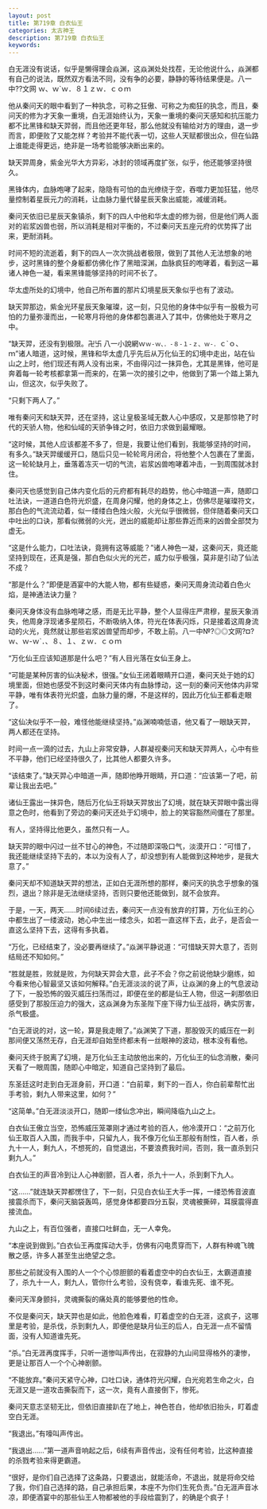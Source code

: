 ```yaml
---
layout: post
title: 第719章 白衣仙王
categories: 太古神王
description: 第719章 白衣仙王
keywords:
---
```


白无涯没有说话，似乎是懒得理会焱渊，这焱渊处处找茬，无论他说什么，焱渊都有自己的说法，既然双方看法不同，没有争的必要，静静的等待结果便是。八一中??文网  ｗ、ｗ`ｗ．８１ｚｗ．ｃｏｍ

他从秦问天的眼中看到了一种执念，可称之狂傲、可称之为痴狂的执念，而且，秦问天的修为才天象一重境，白无涯始终认为，天象一重境的秦问天感知和抗压能力都不比黑锋和缺天羿弱，而且他还更年轻，那么他就没有输给对方的理由，退一步而言，即便败了又能怎样？考验并不能代表一切，这些人天赋都很出众，但在仙路上谁能走得更远，绝非是一场考验能够决断出来的。

缺天羿周身，紫金光华大方异彩，冰封的领域再度扩张，似乎，他还能够坚持很久。

黑锋体内，血脉咆哮了起来，隐隐有可怕的血光缭绕于空，吞噬力更加狂猛，他尽量控制着星辰元力的消耗，让血脉力量代替星辰天象出威能，减缓消耗。

秦问天依旧已星辰天象镇杀，剩下的四人中他和华太虚的修为弱，但是他们两人面对的岩浆凶兽也弱，所以消耗是相对平衡的，不过秦问天五座元府的优势挥了出来，更耐消耗。

时间不短的流逝着，剩下的四人一次次挑战者极限，做到了其他人无法想象的地步，这时黑锋的整个身躯都仿佛化作了黑暗深渊，血脉疯狂的咆哮着，看到这一幕诸人神色一凝，看来黑锋能够坚持的时间不长了。

华太虚所处的幻境中，他自己所布置的那片幻境星辰天象似乎也有了波动。

缺天羿那边，紫金光环星辰天象璀璨，这一刻，只见他的身体中似乎有一股极为可怕的力量弥漫而出，一轮寒月将他的身体都包裹进入了其中，仿佛他处于寒月之中。

“缺天羿，还没有到极限。卍卐  八一小說網ｗ`ｗ-ｗ、．-８-１-ｚ、ｗ-．`ｃ`ｏ、ｍ”诸人暗道，这时候，黑锋和华太虚几乎先后从万化仙王的幻境中走出，站在仙山之上时，他们现还有两人没有出来，不由得闪过一抹异色，尤其是黑锋，他可是奔着每一轮考核都拿第一而来的，在第一次的接引之中，他做到了第一个踏上第九山，但这次，似乎失败了。

“只剩下两人了。”

唯有秦问天和缺天羿，还在坚持，这让皇极圣域无数人心中感叹，又是那惊艳了时代的天骄人物，他和仙域的天骄争锋之时，依旧力求做到最耀眼。

“这时候，其他人应该都差不多了，但是，我要让他们看到，我能够坚持的时间，有多久。”缺天羿缓缓开口，随后只见一轮轮弯月闭合，将他整个人包裹在了里面，这一轮轮缺月上，垂落着冻灭一切的气流，岩浆凶兽咆哮着冲击，一到周围就冰封住。

秦问天也感觉到自己体内变化后的元府都有耗尽的趋势，他心中暗道一声，随即口吐法诀，一道道白色符光炽盛，在周身闪耀，他的身体之上，仿佛尽是璀璨符文，那白色的气流流动着，似一缕缕白色烛火般，火光似乎很微弱，但伴随着秦问天口中吐出的口诀，那看似微弱的火光，迸出的威能却让那些靠近而来的凶兽全部焚为虚无。

“这是什么能力，口吐法诀，竟拥有这等威能？”诸人神色一凝，这秦问天，竟还能坚持到现在，还真是强，那白色似火光的光芒，威力似乎极强，莫非是引动了仙法不成？

“那是什么？”即便是酒宴中的大能人物，都有些疑惑，秦问天周身流动着白色火焰，是神通法诀力量？

秦问天身体没有血脉咆哮之感，而是无比平静，整个人显得庄严肃穆，星辰天象消失，他周身浮现诸多星陨石，不断吸纳入体，符光在体表闪烁，只是接着这周身流动的火光，竟然就让那些岩浆凶兽望而却步，不敢上前。八一中№?◎◎文网?¤?  ｗ、ｗ-ｗ`．、８、１、ｚｗ．ｃｏｍ

“万化仙王应该知道那是什么吧？”有人目光落在女仙王身上。

“可能是某种厉害的仙决秘术，很强。”女仙王闭着眼睛开口道，秦问天处于她的幻境里面，但她也感受不到这时秦问天体内有血脉悸动，这一刻的秦问天他体内非常平静，唯有体表符光炽盛，血脉力量的爆，不是这样的，因此万化仙王都看走眼了。

“这仙决似乎不一般，难怪他能继续坚持。”焱渊喃喃低语，他又看了一眼缺天羿，两人都还在坚持。

时间一点一滴的过去，九山上非常安静，人群凝视秦问天和缺天羿两人，心中有些不平静，他们已经坚持很久了，比其他人都要久许多。

“该结束了。”缺天羿心中暗道一声，随即他睁开眼睛，开口道：“应该第一了吧，前辈让我出去吧。”

诸仙王露出一抹异色，随后万化仙王将缺天羿放出了幻境，就在缺天羿眼中露出得意之色时，他看到了旁边的秦问天还处于幻境中，脸上的笑容豁然间僵在了那里。

有人，坚持得比他更久，虽然只有一人。

缺天羿的眼中闪过一丝不甘心的神色，不过随即深吸口气，淡漠开口：“可惜了，我还能继续坚持下去的，本以为没有人了，却没想到有人能做到这种地步，是我大意了。”

秦问天却不知道缺天羿的想法，正如白无涯所想的那样，秦问天的执念乎想象的强烈，退出？除非是无法继续坚持，否则只要他还能做到，就不会放弃。

于是，一天，两天……时间6续过去，秦问天一点没有放弃的打算，万化仙王的心中都生出了一缕波动，她心中生出一缕念头，如若一直这样下去，此子，是否会一直这么坚持下去，这得有多执着。

“万化，已经结束了，没必要再继续了。”焱渊平静说道：“可惜缺天羿大意了，否则结局还不知如何。”

“胜就是胜，败就是败，为何缺天羿会大意，此子不会？你之前说他缺少磨练，如今看来他心智最坚又该如何解释。”白无涯淡淡的说了声，让焱渊的身上的气息波动了下，一股恐怖的毁灭威压扫荡而过，即便在坐的都是仙王人物，但这一刹那依旧感受到了那股压迫力的强大，这焱渊身为东圣陛下座下得力仙王战将，确实厉害，杀气极盛。

“白无涯说的对，这一轮，算是我走眼了。”焱渊笑了下道，那股毁灭的威压在一刹那间便又荡然无存，白无涯却自始至终都未有一丝眼神的波动，根本没有看他。

秦问天终于脱离了幻境，是万化仙王主动放他出来的，万化仙王的仙念消散，秦问天看了一眼周围，随即心中暗定，知道自己坚持到了最后。

东圣廷这时走到白无涯身前，开口道：“白前辈，剩下的一百人，你白前辈帮忙出手考验，剩九人带来这里，如何？”

“这简单。”白无涯淡淡开口，随即一缕仙念冲出，瞬间降临九山之上。

白衣仙王傲立当空，恐怖威压笼罩刚才通过考验的百人，他冷漠开口：“之前万化仙王取百人入围，而我手中，只留九人，我不像万化仙王那般有耐性，百人者，杀九十一人，剩九人，不想死的，自觉退出，不要浪费我时间，否则，我一直杀到只剩九人。”

白衣仙王的声音冷到让人心神剧颤，百人者，杀九十一人，杀到剩下九人。

“这……”就连缺天羿都愣住了，下一刻，只见白衣仙王大手一挥，一缕恐怖音波直接震杀而下，秦问天脑袋轰鸣，感觉身体都要四分五裂，灵魂被撕碎，耳膜震得直接流血。

九山之上，有百位强者，直接口吐鲜血，无一人幸免。

“本座说到做到。”白衣仙王再度挥动大手，仿佛有闪电贯穿而下，人群有种魂飞魄散之感，许多人甚至生出绝望之念。

那些之前就没有入围的人一个个心惊胆颤的看着虚空中的白衣仙王，太霸道直接了，杀九十一人，剩九人，管你什么考验，没有侥幸，看谁先死、谁不死。

秦问天浑身颤抖，灵魂撕裂的痛处真的能够要他的性命。

不仅是秦问天，缺天羿也是如此，他脸色难看，盯着虚空的白无涯，这疯子，这哪里是考验，是杀伐，杀到剩九人，即便他是缺月仙王的后人，白无涯一点不留情面，没有人知道谁先死。

“杀。”白无涯再度挥手，只听一道惨叫声传出，在寂静的九山间显得格外的凄惨，更是让那百人一个个心神剧颤。

“不能放弃。”秦问天紧守心神，口吐口诀，通体符光闪耀，白光宛若生命之火，白无涯又是一道攻击撕裂而下，这一次，竟有人直接倒下，惨死。

秦问天意志坚韧无比，但依旧直接趴在了地上，神色苍白，他却依旧抬头，盯着虚空白无涯。

“我退出。”有嚎叫声传出。

“我退出……”第一道声音响起之后，6续有声音传出，没有任何考验，比这种直接的杀戮考验来得更霸道。

“很好，是你们自己选择了这条路，只要退出，就能活命，不退出，就是将命交给了我，你们自己选择的路，自己承担后果，本座不为你们生死负责。”白无涯声音冰凉，即便酒宴中的那些仙王人物都被他的手段给震到了，的确是个疯子！
